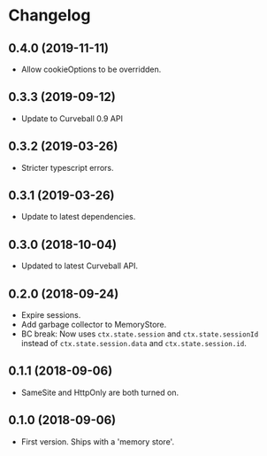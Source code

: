 Changelog
=========

0.4.0 (2019-11-11)
------------------

* Allow cookieOptions to be overridden.


0.3.3 (2019-09-12)
------------------

* Update to Curveball 0.9 API

0.3.2 (2019-03-26)
------------------

* Stricter typescript errors.

0.3.1 (2019-03-26)
------------------

* Update to latest dependencies.


0.3.0 (2018-10-04)
------------------

* Updated to latest Curveball API.


0.2.0 (2018-09-24)
------------------

* Expire sessions.
* Add garbage collector to MemoryStore.
* BC break: Now uses `ctx.state.session` and `ctx.state.sessionId` instead of
  `ctx.state.session.data` and `ctx.state.session.id`.


0.1.1 (2018-09-06)
------------------

* SameSite and HttpOnly are both turned on.


0.1.0 (2018-09-06)
------------------

* First version. Ships with a 'memory store'.
